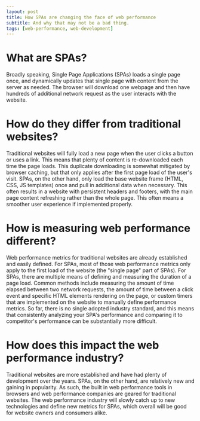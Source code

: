 ```yaml
---
layout: post
title: How SPAs are changing the face of web performance
subtitle: And why that may not be a bad thing. 
tags: [web-performance, web-development]
---
```


# What are SPAs? 
Broadly speaking, Single Page Applications (SPAs) loads a single page once, and dynamically updates that single page with content from the server as needed. The browser will download one webpage and then have hundreds of additional network request as the user interacts with the website. 

# How do they differ from traditional websites? 
Traditional websites will fully load a new page when the user clicks a button or uses a link. This means that plenty of content is re-downloaded each time the page loads. This duplicate downloading is somewhat mitigated by browser caching, but that only applies after the first page load of the user's visit. SPAs, on the other hand, only load the base website frame (HTML, CSS, JS templates) once and pull in additional data when necessary. This often results in a website with persistent headers and footers, with the main page content refreshing rather than the whole page. This often means a smoother user experience if implemented properly. 

# How is measuring web performance different? 
Web performance metrics for traditional websites are already established and easily defined. For SPAs, most of those web performance metrics only apply to the first load of the website (the "single page" part of SPAs). For SPAs, there are multiple means of defining and measuring the duration of a page load. Common methods include measuring the amount of time elapsed between two network requests, the amount of time between a click event and specific HTML elements rendering on the page, or custom timers that are implemented on the website to manually define performance metrics. So far, there is no single adopted industry standard, and this means that consistently analyzing your SPA's performance and comparing it to competitor's performance can be substantially more difficult. 

# How does this impact the web performance industry? 
Traditional websites are more established and have had plenty of development over the years. SPAs, on the other hand, are relatively new and gaining in popularity. As such, the built in web performance tools in browsers and web performance companies are geared for traditional websites. The web performance industry will slowly catch up to new technologies and define new metrics for SPAs, which overall will be good for website owners and consumers alike. 

<!-- Material/Angular/web performance company -->
